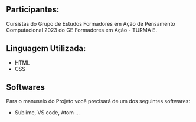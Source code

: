 ## Participantes:
Cursistas do Grupo de Estudos Formadores em Ação de Pensamento Computacional 2023 do GE Formadores em Ação - TURMA E.

## Linguagem Utilizada:

- HTML 
- CSS

## Softwares
Para o manuseio do Projeto você precisará de um dos seguintes softwares: 
- Sublime, VS code, Atom ... 
